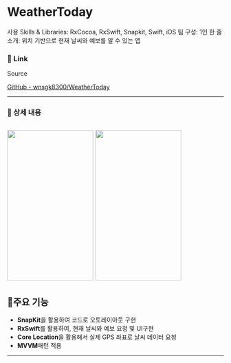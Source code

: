 # WeatherToday

사용 Skills & Libraries: RxCocoa, RxSwift, Snapkit, Swift, iOS
팀 구성: 1인
한 줄 소개: 위치 기반으로 현재 날씨와 예보를 알 수 있는 앱

### 🔗 Link

Source

[GitHub - wnsgk8300/WeatherToday](https://github.com/wnsgk8300/WeatherToday)

---

### 📖 상세 내용
<img src="https://github.com/wnsgk8300/WeatherToday/assets/73565566/4285f5cc-8114-4fcf-bb31-cd87538eeaae" width="200" height="350" > <img src="https://github.com/wnsgk8300/WeatherToday/assets/73565566/da57019f-50be-462d-8908-f9b5b059f961" width="200" height="350" >
---

## 📱주요 기능

- **SnapKit**을 활용하여 코드로 오토레이아웃 구현
- **RxSwift**를 활용하여, 현재 날씨와 예보 요청 및 UI구현
- **Core Location**을 활용해서 실제 GPS 좌표로 날씨 데이터 요청
- **MVVM**패턴 적용

---
